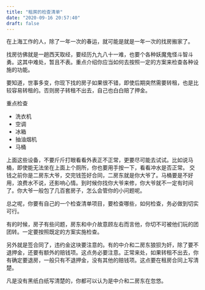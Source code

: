 ```yaml
---
title: "租房的检查清单"
date: "2020-09-16 20:57:40"
draft: false
---
```

在上海工作的人，除了一年一次的春运，就可能是就是一年一次的找房搬家了。

找房彷佛就是一趟西天取经，要经历九九八十一难，也要个各种妖魔鬼怪斗智斗勇。这其中难处，暂且不表。重点介绍你应当如何去按照一定的方案来检查各种设施的功能。

要知道，世事多变，你现下找的房子如果很不错，即使后期突然需要转租，也是比较容易转租的。否则房子转租不出去，自己也白白赔了押金。

重点检查

- 洗衣机
- 空调
- 冰箱
- 抽油烟机
- 马桶

上面这些设备，不要斤斤打眼看看外表正不正常，更要尽可能去试试。比如说马桶，即使能无法坐在上面上个厕所，你也要用手按一下，看看冲水是否正常。 交钱之前你是二房东大爷，交完钱签好合同，二房东就是你大爷了。马桶要是不好用，浪费水不说，还影响心情。到时候你找你大爷来修，你大爷就不一定有时间了。你大爷一般包了几百套房子，怎么会管你的小问题呢。

总之呢，你要有自己的一个检查清单项目，要检查哪些，如何检查，务必做到切实可行。

有的时候，房子有些问题，房东和中介故意顾左右而言他，你切不可被他们玩的团团转。一定要按照既定的方案实施检查。

另外就是签合同了，违约金这块要注意的。有的中介和二房东狼狈为奸，除了要不退押金，还要有额外的赔钱项。这点务必要注意。正常来处，如果转租不出去，你有确定要退房，一般只有不退押金，没有其他的赔钱项。这点要在租房合同上写清楚。

凡是没有黑纸白纸写清楚的，你都可以认为是中介和二房东在忽悠。

